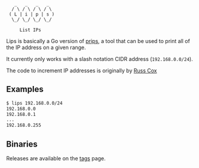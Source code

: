 
```
   _   _   _   _
  / \ / \ / \ / \
 ( L | i | p | s )
  \_/ \_/ \_/ \_/

     List IPs
```

Lips is basically a Go version of [prips](https://gitlab.com/prips/prips), a
tool that can be used to print all of the IP address on a given range.

It currently only works with a slash notation CIDR address (`192.168.0.0/24`).

The code to increment IP addresses is originally by [Russ
Cox](https://groups.google.com/forum/#!topic/golang-nuts/zlcYA4qk-94)

## Examples

```sh
$ lips 192.168.0.0/24
192.168.0.0
192.168.0.1
...
192.168.0.255
```


## Binaries

Releases are available on the
[tags](https://git-mw.uk365office.co.uk/robphoenix/lips/tags) page.
